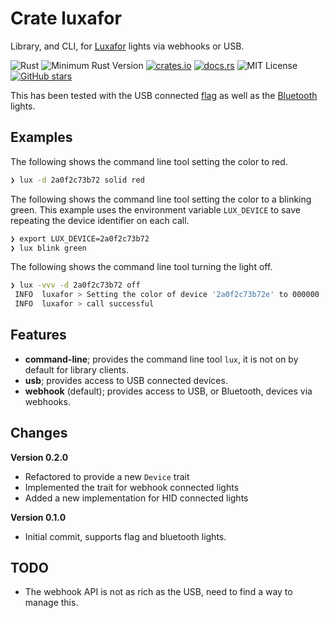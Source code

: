 # Crate luxafor

Library, and CLI, for [Luxafor](https://luxafor.com/products/) lights via webhooks or USB.

![Rust](https://github.com/johnstonskj/rust-luxafor/workflows/Rust/badge.svg)
![Minimum Rust Version](https://img.shields.io/badge/Min%20Rust-1.40-green.svg)
[![crates.io](https://img.shields.io/crates/v/luxafor.svg)](https://crates.io/crates/luxafor)
[![docs.rs](https://docs.rs/luxafor/badge.svg)](https://docs.rs/luxafor)
![MIT License](https://img.shields.io/badge/license-mit-118811.svg)
[![GitHub stars](https://img.shields.io/github/stars/johnstonskj/rust-luxafor.svg)](https://github.com/johnstonskj/rust-luxafor/stargazers)

This has been tested with the USB connected [flag](https://luxafor.com/flag-usb-busylight-availability-indicator/)
as well as the [Bluetooth](https://luxafor.com/bluetooth-busy-light-availability-indicator/) lights.

## Examples

The following shows the command line tool setting the color to red.

```bash
❯ lux -d 2a0f2c73b72 solid red
```

The following shows the command line tool setting the color to a blinking green. This example uses the environment
variable `LUX_DEVICE` to save repeating the device identifier on each call.

```bash
❯ export LUX_DEVICE=2a0f2c73b72
❯ lux blink green
```

The following shows the command line tool turning the light off.

```bash
❯ lux -vvv -d 2a0f2c73b72 off
 INFO  luxafor > Setting the color of device '2a0f2c73b72e' to 000000
 INFO  luxafor > call successful
```

## Features

* **command-line**; provides the command line tool `lux`, it is not on by default for library clients.
* **usb**; provides access to USB connected devices.
* **webhook** (default); provides access to USB, or Bluetooth, devices via webhooks.

## Changes

**Version 0.2.0**

* Refactored to provide a new `Device` trait
* Implemented the trait for webhook connected lights
* Added a new implementation for HID connected lights

**Version 0.1.0**

* Initial commit, supports flag and bluetooth lights.


## TODO

* The webhook API is not as rich as the USB, need to find a way to manage this.